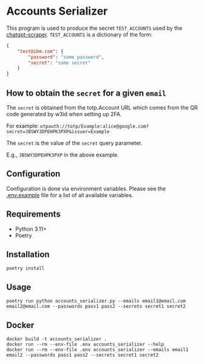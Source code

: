 # Accounts Serializer

This program is used to produce the secret `TEST_ACCOUNTS` used by the [chatgpt-scraper](https://github.com/daily-coding-problem/chatgpt-scraper). `TEST_ACCOUNTS` is a dictionary of the form:

```json
{
	"test@ibm.com": {
		"password": "some password",
		"secret": "some secret"
	}
}
```

## How to obtain the `secret` for a given `email`

The `secret` is obtained from the totp.Account URL which comes from the QR code generated by w3id when setting up 2FA.

For example: `otpauth://totp/Example:alice@google.com?secret=JBSWY3DPEHPK3PXP&issuer=Example`

The `secret` is the value of the `secret` query parameter.

E.g., `JBSWY3DPEHPK3PXP` in the above example.

## Configuration

Configuration is done via environment variables. Please see the [.env.example](.env.example) file for a list of all available variables.

## Requirements

- Python 3.11+
- Poetry

## Installation

```shell
poetry install
```

## Usage

```shell
poetry run python accounts_serializer.py --emails email1@email.com email2@email.com --passwords pass1 pass2 --secrets secret1 secret2
```

## Docker

```shell
docker build -t accounts_serializer .
docker run --rm --env-file .env accounts_serializer --help
docker run --rm --env-file .env accounts_serializer --emails email1 email2 --passwords pass1 pass2 --secrets secret1 secret2
```
